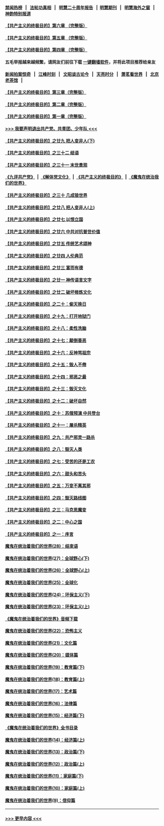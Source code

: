 #### [禁闻热榜](热点新闻.md?=0)  &nbsp;&nbsp;|&nbsp;&nbsp; [法轮功真相](https://github.com/gfw-breaker/truth/blob/master/README.md?=0) &nbsp;&nbsp;|&nbsp;&nbsp; [明慧二十周年报告](https://github.com/gfw-breaker/mh-reports/blob/master/README.md?=0) &nbsp;&nbsp;|&nbsp;&nbsp;[明慧期刊](https://github.com/gfw-breaker/mh-qikan) &nbsp;&nbsp;|&nbsp;&nbsp; [明慧海外之窗](https://github.com/gfw-breaker/mh-news/blob/master/README.md?=0) &nbsp;&nbsp;|&nbsp;&nbsp; [神韵特别报道](https://github.com/gfw-breaker/mh-news/blob/master/shenyun.md?=0)
#### [【共产主义的终极目的】第六章 （完整版）](../pages/nsc422/n11428913.md?t=03041902) 
#### [【共产主义的终极目的】第五章 （完整版）](../pages/nsc422/n11428912.md?t=03041902) 
#### [【共产主义的终极目的】第四章 （完整版）](../pages/nsc422/n11428907.md?t=03041902) 
#### 五毛举报越来越频繁，请网友们前往下载 [一键翻墙软件](https://github.com/gfw-breaker/ssr-accounts)，并将此项目推荐给亲友
#### [新闻拍案惊奇](https://github.com/gfw-breaker/banned-news/blob/master/pages/link4.md) &nbsp;&nbsp;|&nbsp;&nbsp; [江峰时刻](https://github.com/gfw-breaker/banned-news/blob/master/pages/link4.md) &nbsp;&nbsp;|&nbsp;&nbsp; [文昭谈古论今](https://github.com/gfw-breaker/banned-news/blob/master/pages/link4.md) &nbsp;&nbsp;|&nbsp;&nbsp; [天亮时分](https://github.com/gfw-breaker/banned-news/blob/master/pages/link4.md) &nbsp;&nbsp;|&nbsp;&nbsp; [萧茗看世界](https://github.com/gfw-breaker/banned-news/blob/master/pages/link4.md) &nbsp;&nbsp;|&nbsp;&nbsp; [北京老茶馆](https://github.com/gfw-breaker/banned-news/blob/master/pages/link4.md) &nbsp;&nbsp;|&nbsp;&nbsp; 
#### [【共产主义的终极目的】第三章（完整版）](../pages/nsc422/n11428848.md?t=03041902) 
#### [【共产主义的终极目的】第二章（完整版）](../pages/nsc422/n11428831.md?t=03041902) 
#### [【共产主义的终极目的】第一章（完整版）](../pages/nsc422/n11417651.md?t=03041902) 
#### [>>> 我要声明退出共产党、共青团、少年队 <<<](https://github.com/begood0513/goodnews/blob/master/quit/letter.md) 
#### [【共产主义的终极目的】之廿九 把人变非人(下)](../pages/nsc422/n11344140.md?t=03041902) 
#### [【共产主义的终极目的】之三十二 结语](../pages/nsc422/n11360535.md?t=03041902) 
#### [【共产主义的终极目的】之三十一 末世景观](../pages/nsc422/n11351129.md?t=03041902) 
#### [《九评共产党》](https://github.com/begood0513/9ping.md/blob/master/README.md) &nbsp;|&nbsp; [《解体党文化》](../../../../jtdwh.md/blob/master/README.md)  &nbsp;|&nbsp; [《共产主义的终极目的》](../../../../gczydzjmd.md/blob/master/README.md) &nbsp;|&nbsp; [《魔鬼在统治我们的世界》](../../../../mgztzwmdsj.md/blob/master/README.md) 
#### [【共产主义的终极目的】之三十 几成狼世界](../pages/nsc422/n11348280.md?t=03041902) 
#### [【共产主义的终极目的】之廿八 把人变非人(上)](../pages/nsc422/n11340492.md?t=03041902) 
#### [【共产主义的终极目的】之廿七 以恨立国](../pages/nsc422/n11336944.md?t=03041902) 
#### [【共产主义的终极目的】之廿六 中共对抗普世价值](../pages/nsc422/n11324785.md?t=03041902) 
#### [【共产主义的终极目的】之廿五 传统艺术颂神](../pages/nsc422/n11296396.md?t=03041902) 
#### [【共产主义的终极目的】之廿四 人伦典范](../pages/nsc422/n11296397.md?t=03041902) 
#### [【共产主义的终极目的】之廿三 富而有德](../pages/nsc422/n11283598.md?t=03041902) 
#### [【共产主义的终极目的】之廿一 神传语言文字](../pages/nsc422/n11263265.md?t=03041902) 
#### [【共产主义的终极目的】之廿二 破坏修炼文化](../pages/nsc422/n11245728.md?t=03041902) 
#### [【共产主义的终极目的】之二十：偷天换日](../pages/nsc422/n11238846.md?t=03041902) 
#### [【共产主义的终极目的】之十九：打开地狱门](../pages/nsc422/n11206376.md?t=03041902) 
#### [【共产主义的终极目的】之十八：柔性洗脑](../pages/nsc422/n11199994.md?t=03041902) 
#### [【共产主义的终极目的】之十七：颠倒善恶](../pages/nsc422/n11179782.md?t=03041902) 
#### [【共产主义的终极目的】之十六：反神骂祖宗](../pages/nsc422/n11166798.md?t=03041902) 
#### [【共产主义的终极目的】之十五：毁人不倦](../pages/nsc422/n11166792.md?t=03041902) 
#### [【共产主义的终极目的】之十四：邪恶之最](../pages/nsc422/n11150249.md?t=03041902) 
#### [【共产主义的终极目的】之十三：毁灭文化](../pages/nsc422/n11135227.md?t=03041902) 
#### [【共产主义的终极目的】之十二：破坏自然](../pages/nsc422/n11135214.md?t=03041902) 
#### [【共产主义的终极目的】之十：苏俄预演 中共登台](../pages/nsc422/n11118424.md?t=03041902) 
#### [【共产主义的终极目的】之十一：屠杀精英](../pages/nsc422/n11118442.md?t=03041902) 
#### [【共产主义的终极目的】之九：共产邪灵一路杀](../pages/nsc422/n11114139.md?t=03041902) 
#### [【共产主义的终极目的】之八：毁灭人类](../pages/nsc422/n11108503.md?t=03041902) 
#### [【共产主义的终极目的】之七：受苦的还是工农](../pages/nsc422/n11101809.md?t=03041902) 
#### [【共产主义的终极目的】之六：甜头和苦头](../pages/nsc422/n11096971.md?t=03041902) 
#### [【共产主义的终极目的】之五：万变不离其邪](../pages/nsc422/n11091285.md?t=03041902) 
#### [【共产主义的终极目的】之四：毁灭路线图](../pages/nsc422/n11086284.md?t=03041902) 
#### [【共产主义的终极目的】之三：马克思魔变](../pages/nsc422/n11061941.md?t=03041902) 
#### [【共产主义的终极目的】之二：中心之国](../pages/nsc422/n11047728.md?t=03041902) 
#### [【共产主义的终极目的】之一：序言](../pages/nsc422/n11086077.md?t=03041902) 
#### [魔鬼在统治着我们的世界(28)：结束语](../pages/nsc422/n10936246.md?t=03041902) 
#### [魔鬼在统治着我们的世界(27)：全球野心(下)](../pages/nsc422/n10928319.md?t=03041902) 
#### [魔鬼在统治着我们的世界(26)：全球野心(上)](../pages/nsc422/n10900318.md?t=03041902) 
#### [魔鬼在统治着我们的世界(25)：全球化](../pages/nsc422/n10788205.md?t=03041902) 
#### [魔鬼在统治着我们的世界(24)：环保主义(下)](../pages/nsc422/n10695307.md?t=03041902) 
#### [魔鬼在统治着我们的世界(23)：环保主义(上)](../pages/nsc422/n10688613.md?t=03041902) 
#### [《魔鬼在统治着我们的世界》音频下载](../pages/nsc422/n10635553.md?t=03041902) 
#### [魔鬼在统治着我们的世界(22)：恐怖主义](../pages/nsc422/n10614727.md?t=03041902) 
#### [魔鬼在统治着我们的世界(21)：文化篇](../pages/nsc422/n10597706.md?t=03041902) 
#### [魔鬼在统治着我们的世界(20)：媒体篇](../pages/nsc422/n10586579.md?t=03041902) 
#### [魔鬼在统治着我们的世界(19)：教育篇(下)](../pages/nsc422/n10564808.md?t=03041902) 
#### [魔鬼在统治着我们的世界(18)：教育篇(上)](../pages/nsc422/n10526970.md?t=03041902) 
#### [魔鬼在统治着我们的世界(17)：艺术篇](../pages/nsc422/n10499093.md?t=03041902) 
#### [魔鬼在统治着我们的世界(16)：法律篇](../pages/nsc422/n10485969.md?t=03041902) 
#### [魔鬼在统治着我们的世界(15)：经济篇(下)](../pages/nsc422/n10469975.md?t=03041902) 
#### [《魔鬼在统治着我们的世界》全书目录](../pages/nsc422/n10464261.md?t=03041902) 
#### [魔鬼在统治着我们的世界(14)：经济篇(上)](../pages/nsc422/n10457370.md?t=03041902) 
#### [魔鬼在统治着我们的世界(13)：政治篇(下)](../pages/nsc422/n10448270.md?t=03041902) 
#### [魔鬼在统治着我们的世界(12)：政治篇(上)](../pages/nsc422/n10444576.md?t=03041902) 
#### [魔鬼在统治着我们的世界(11)：家庭篇(下)](../pages/nsc422/n10440961.md?t=03041902) 
#### [魔鬼在统治着我们的世界(10)：家庭篇(上)](../pages/nsc422/n10435448.md?t=03041902) 
#### [魔鬼在统治着我们的世界(9)：信仰篇](../pages/nsc422/n10432159.md?t=03041902) 

----
#### [ >>> 更早内容 <<< ](../indexes/nsc422-earlier.md)
